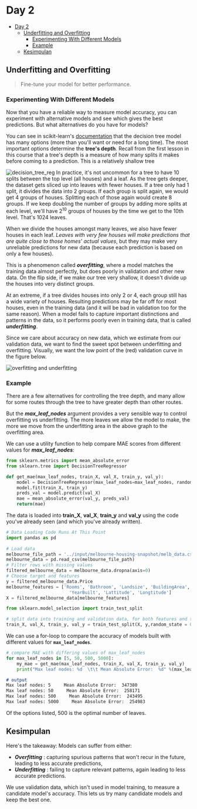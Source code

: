 # Day 2

- [Day 2](#day-2)
  - [Underfitting and Overfitting](#underfitting-and-overfitting)
    - [Experimenting With Different Models](#experimenting-with-different-models)
    - [Example](#example)
  - [Kesimpulan](#kesimpulan)

## Underfitting and Overfitting

> Fine-tune your model for better performance.

### Experimenting With Different Models

Now that you have a reliable way to measure model accuracy, you can experiment with alternative models and see which gives the best predictions. But what alternatives do you have for models?

You can see in scikit-learn's [documentation](https://scikit-learn.org/stable/modules/generated/sklearn.tree.DecisionTreeRegressor.html) that the decision tree model has many options (more than you'll want or need for a long time). The most important options determine the **tree's depth**. Recall from the first lesson in this course that a tree's depth is a measure of how many splits it makes before coming to a prediction. This is a relatively shallow tree

![decision_tree_reg](http://i.imgur.com/R3ywQsR.png)
In practice, it's not uncommon for a tree to have 10 splits between the top level (all houses) and a leaf. As the tree gets deeper, the dataset gets sliced up into leaves with fewer houses. If a tree only had 1 split, it divides the data into 2 groups. If each group is split again, we would get 4 groups of houses. Splitting each of those again would create 8 groups. If we keep doubling the number of groups by adding more splits at each level, we'll have $2^{10}$ groups of houses by the time we get to the 10th level. That's 1024 leaves.

When we divide the houses amongst many leaves, we also have fewer houses in each leaf. _Leaves with very few houses will make predictions that are quite close to those homes' actual values_, but they may make very unreliable predictions for new data (because each prediction is based on only a few houses).

This is a phenomenon called **_overfitting_**, where a model matches the training data almost perfectly, but does poorly in validation and other new data. On the flip side, if we make our tree very shallow, it doesn't divide up the houses into very distinct groups.

At an extreme, if a tree divides houses into only 2 or 4, each group still has a wide variety of houses. Resulting predictions may be far off for most houses, even in the training data (and it will be bad in validation too for the same reason). When a model fails to capture important distinctions and patterns in the data, so it performs poorly even in training data, that is called **_underfitting_**.

Since we care about accuracy on new data, which we estimate from our validation data, we want to find the sweet spot between underfitting and overfitting. Visually, we want the low point of the (red) validation curve in the figure below.

![overfitting and underfitting](http://i.imgur.com/AXSEOfI.png)

### Example

There are a few alternatives for controlling the tree depth, and many allow for some routes through the tree to have greater depth than other routes.

But the **_max_leaf_nodes_** argument provides a very sensible way to control overfitting vs underfitting. The more leaves we allow the model to make, the more we move from the underfitting area in the above graph to the overfitting area.

We can use a utility function to help compare MAE scores from different values for **_max_leaf_nodes_**:

```python
from sklearn.metrics import mean_absolute_error
from sklearn.tree import DecisionTreeRegressor

def get_mae(max_leaf_nodes, train_X, val_X, train_y, val_y):
    model = DecisionTreeRegressor(max_leaf_nodes=max_leaf_nodes, random_state=0)
    model.fit(train_X, train_y)
    preds_val = model.predict(val_X)
    mae = mean_absolute_error(val_y, preds_val)
    return(mae)
```

The data is loaded into **train_X**, **val_X**, **train_y** and **val_y** using the code you've already seen (and which you've already written).

```python
# Data Loading Code Runs At This Point
import pandas as pd
    
# Load data
melbourne_file_path = '../input/melbourne-housing-snapshot/melb_data.csv'
melbourne_data = pd.read_csv(melbourne_file_path) 
# Filter rows with missing values
filtered_melbourne_data = melbourne_data.dropna(axis=0)
# Choose target and features
y = filtered_melbourne_data.Price
melbourne_features = ['Rooms', 'Bathroom', 'Landsize', 'BuildingArea', 
                        'YearBuilt', 'Lattitude', 'Longtitude']
X = filtered_melbourne_data[melbourne_features]

from sklearn.model_selection import train_test_split

# split data into training and validation data, for both features and target
train_X, val_X, train_y, val_y = train_test_split(X, y,random_state = 0)
```

We can use a for-loop to compare the accuracy of models built with different values for **`max_leaf_nodes`**.

```python
# compare MAE with differing values of max_leaf_nodes
for max_leaf_nodes in [5, 50, 500, 5000]:
    my_mae = get_mae(max_leaf_nodes, train_X, val_X, train_y, val_y)
    print("Max leaf nodes: %d  \t\t Mean Absolute Error:  %d" %(max_leaf_nodes, my_mae))
```

```markdown
# output
Max leaf nodes: 5     Mean Absolute Error:  347380
Max leaf nodes: 50     Mean Absolute Error:  258171
Max leaf nodes: 500     Mean Absolute Error:  243495
Max leaf nodes: 5000     Mean Absolute Error:  254983
```

Of the options listed, 500 is the optimal number of leaves.

## Kesimpulan

Here's the takeaway: Models can suffer from either:

- **_Overfitting_** :  capturing spurious patterns that won't recur in the future, leading to less accurate predictions,
- **_Underfitting_** : failing to capture relevant patterns, again leading to less accurate predictions. 

We use validation data, which isn't used in model training, to measure a candidate model's accuracy. This lets us try many candidate models and keep the best one.
